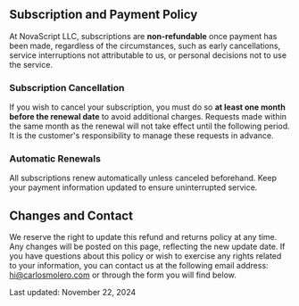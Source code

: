 ## Subscription and Payment Policy

At NovaScript LLC, subscriptions are **non-refundable** once payment has been made, regardless of the circumstances, such as early cancellations, service interruptions not attributable to us, or personal decisions not to use the service.

### Subscription Cancellation

If you wish to cancel your subscription, you must do so **at least one month before the renewal date** to avoid additional charges. Requests made within the same month as the renewal will not take effect until the following period. It is the customer's responsibility to manage these requests in advance.

### Automatic Renewals

All subscriptions renew automatically unless canceled beforehand. Keep your payment information updated to ensure uninterrupted service.

## Changes and Contact

We reserve the right to update this refund and returns policy at any time. Any changes will be posted on this page, reflecting the new update date. If you have questions about this policy or wish to exercise any rights related to your information, you can contact us at the following email address: <a target="_blank" href="mailto:hi@carlosmolero.com">hi@carlosmolero.com</a> or through the form you will find below.

Last updated: November 22, 2024
